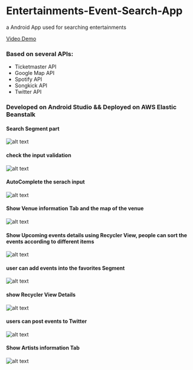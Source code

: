 # Entertainments-Event-Search-App

a Android App used for searching entertainments

[Video Demo](https://youtu.be/43F4Lu1xRls)

### Based on several APIs: 
* Ticketmaster API
* Google Map API
* Spotify API
* Songkick API
* Twitter API

### Developed on Android Studio && Deployed on AWS Elastic Beanstalk 

#### Search Segment part
![alt text](/screenShots/Search%20Segment.png)

#### check the input validation
![alt text](/screenShots/input%20valid%20check.png)

#### AutoComplete the serach input
![alt text](/screenShots/Auto-complete.png)

#### Show Venue information Tab and the map of the venue
![alt text](/screenShots/VenueINfo.png)

#### Show Upcoming events details using Recycler View, people can sort the events according to different items
![alt text](/screenShots/Upcoming.png)

#### user can add events into the favorites Segment
![alt text](/screenShots/addFav.png)

#### show Recycler View Details 
![alt text](/screenShots/Recycler%20View%20Detail.png)

#### users can post events to Twitter
![alt text](/screenShots/PostTwitter.png)

#### Show Artists information Tab
![alt text](/screenShots/Artist%20Tab.png)
